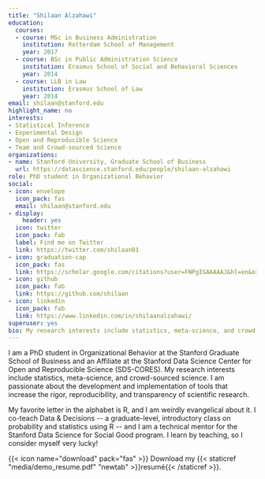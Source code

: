 ```yaml
---
title: "Shilaan Alzahawi"
education:
  courses:
  - course: MSc in Business Administration
    institution: Rotterdam School of Management
    year: 2017
  - course: BSc in Public Administration Science
    institution: Erasmus School of Social and Behavioral Sciences
    year: 2014
  - course: LLB in Law
    institution: Erasmus School of Law
    year: 2014
email: shilaan@stanford.edu
highlight_name: no
interests:
- Statistical Inference
- Experimental Design
- Open and Reproducible Science
- Team and Crowd-sourced Science
organizations:
- name: Stanford University, Graduate School of Business
  url: https://datascience.stanford.edu/people/shilaan-alzahawi
role: PhD student in Organizational Behavior
social:
- icon: envelope
  icon_pack: fas
  email: shilaan@stanford.edu 
- display:
    header: yes
  icon: twitter
  icon_pack: fab
  label: Find me on Twitter
  link: https://twitter.com/shilaan01
- icon: graduation-cap
  icon_pack: fas
  link: https://scholar.google.com/citations?user=FNPgIGAAAAAJ&hl=en&oi=sra
- icon: github
  icon_pack: fab
  link: https://github.com/shilaan
- icon: linkedin
  icon_pack: fab
  link: https://www.linkedin.com/in/shilaanalzahawi/
superuser: yes
bio: My research interests include statistics, meta-science, and crowd-sourced science.
---
```


I am a PhD student in Organizational Behavior at the Stanford Graduate School of Business and an Affiliate at the Stanford Data Science Center for Open and Reproducible Science (SDS-CORES). My research interests include statistics, meta-science, and crowd-sourced science. I am passionate about the development and implementation of tools that increase the rigor, reproducibility, and transparency of scientific research. 

My favorite letter in the alphabet is R, and I am weirdly evangelical about it. I co-teach Data & Decisions -- a graduate-level, introductory class on probability and statistics using R -- and I am a technical mentor for the Stanford Data Science for Social Good program. I learn by teaching, so I consider myself very lucky! 

{{< icon name="download" pack="fas" >}} Download my {{< staticref "media/demo_resume.pdf" "newtab" >}}resumé{{< /staticref >}}.
